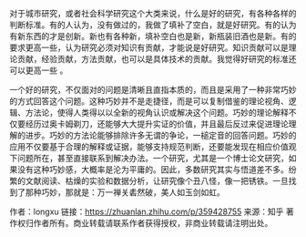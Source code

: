 

对于城市研究，或者社会科学研究这个大类来说，什么是好的研究，有各种各样的判断标准。有的人认为，没有做过的，我做了填补了空白，就是好研究。有的认为有新东西的才是创新。新也有各种新，填补空白也是新，新瓶装旧酒也是新。有的要求更高一些，认为研究必须对知识有贡献，才能说是好研究。知识贡献可以是理论贡献，经验贡献，方法贡献，也可以是具体技术的贡献。我觉得好研究的标准还可以更高一些 。

一个好的研究，不仅面对的问题是清晰且直指本质的，而且是采用了一种非常巧妙的方式回答这个问题。这种巧妙并不是走捷径，而是可以复制借鉴的理论视角、逻辑、方法论，使得人类得以以全新的视角认识或解决这个问题。巧妙的理论解释不仅要经历过奥卡姆剃刀，还能够大大提升实证的价值，并且最后反过来促进理论理解的进步。巧妙的方法论能够排除许多无谓的争论，一槌定音的回答问题。巧妙的应用不仅要基于合理的解释或证据，能够支持规范判断，还要能发现在相应价值观下问题所在，甚至直接联系到解决办法。一个研究，尤其是一个博士论文研究，如果没有这种巧妙感，大概率是沦为平庸的。因此，多数研究其实与悟道差不多。纷繁的文献阅读、枯燥的实验和数据分析，让研究像个丑八怪，像一把锈铁。一旦找到了那种巧妙，那就是：万一禅关砉然破，美人如玉剑如虹。

作者：longxu
链接：https://zhuanlan.zhihu.com/p/359428755
来源：知乎
著作权归作者所有。商业转载请联系作者获得授权，非商业转载请注明出处。
